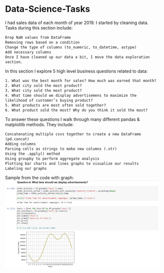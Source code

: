 # Data-Science-Tasks

I had sales data of each month of year 2019.
I started by cleaning data. Tasks during this section include:

    Drop NaN values from DataFrame
    Removing rows based on a condition
    Change the type of columns (to_numeric, to_datetime, astype)
    Add necessary columns
    Once I have cleaned up our data a bit, I move the data exploration section. 

In this section I explore 5 high level business questions related to data:

    1. What was the best month for sales? How much was earned that month?
    2. What city sold the most product?
    3. What city sold the most product?
    4. What time should we display advertisemens to maximize the likelihood of customer’s buying product?
    5. What products are most often sold together?
    6. What product sold the most? Why do you think it sold the most?

To answer these questions I walk through many different pandas & matplotlib methods. They include:

    Concatenating multiple csvs together to create a new DataFrame (pd.concat)
    Adding columns
    Parsing cells as strings to make new columns (.str)
    Using the .apply() method
    Using groupby to perform aggregate analysis
    Plotting bar charts and lines graphs to visualize our results
    Labeling our graphs

Sample from the code with graph:
![alt Sample from the code with grapth](https://github.com/ShakhriyorKh/Data-Science-Tasks/blob/main/Sample.png)
